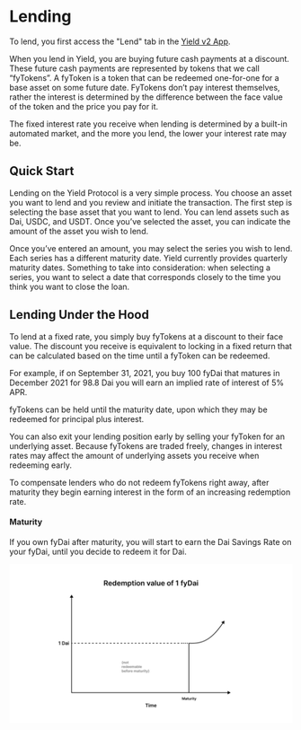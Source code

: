 # Lending

To lend, you first access the "Lend" tab in the [Yield v2 App](https://app.yieldprotocol.com/#/lend).

When you lend in Yield, you are buying future cash payments at a discount. These future cash payments are represented by tokens that we call “fyTokens”. A fyToken is a token that can be redeemed one-for-one for a base asset on some future date. FyTokens don’t pay interest themselves, rather the interest is determined by the difference between the face value of the token and the price you pay for it. 

The fixed interest rate you receive when lending is determined by a built-in automated market, and the more you lend, the lower your interest rate may be. 

## Quick Start

Lending on the Yield Protocol is a very simple process. You choose an asset you want to lend and you review and initiate the transaction. The first step is selecting the base asset that you want to lend. You can lend assets such as Dai, USDC, and USDT. Once you’ve selected the asset, you can indicate the amount of the asset you wish to lend. 

Once you’ve entered an amount, you may select the series you wish to lend. Each series has a different maturity date. Yield currently provides quarterly maturity dates. Something to take into consideration: when selecting a series, you want to select a date that corresponds closely to the time you think you want to close the loan.



## Lending Under the Hood

To lend at a fixed rate, you simply buy fyTokens at a discount to their face value. The discount you receive is equivalent to locking in a fixed return that can be calculated based on the time until a fyToken can be redeemed. 

For example, if on September 31, 2021, you buy 100 fyDai that matures in December 2021 for 98.8 Dai you will earn an implied rate of interest of 5% APR.

fyTokens can be held until the maturity date, upon which they may be redeemed for principal plus interest.

You can also exit your lending position early by selling your fyToken for an underlying asset. Because fyTokens are traded freely, changes in interest rates may affect the amount of underlying assets you receive when redeeming early.

To compensate lenders who do not redeem fyTokens right away, after maturity they begin earning interest in the form of an increasing redemption rate.

 <!-- TODO: need to expand more as how interest paid will be calculated after maturity. -->

#### Maturity

If you own fyDai after maturity, you will start to earn the Dai Savings Rate on your fyDai, until you decide to redeem it for Dai.

 ![](../assets/redemption.png)